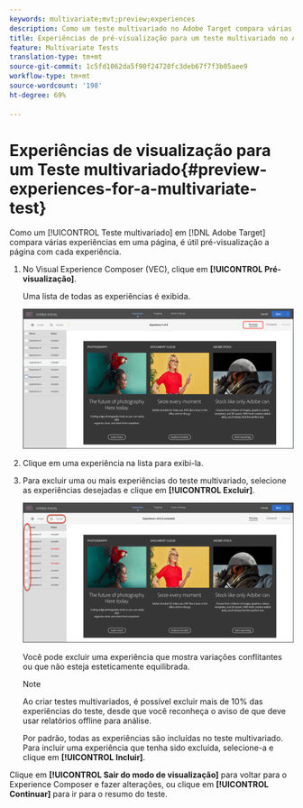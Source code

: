 ```yaml
---
keywords: multivariate;mvt;preview;experiences
description: Como um teste multivariado no Adobe Target compara várias experiências em uma página, é útil pré-visualização a página com cada experiência.
title: Experiências de pré-visualização para um teste multivariado no Adobe Target
feature: Multivariate Tests
translation-type: tm+mt
source-git-commit: 1c5fd1062da5f90f24720fc3deb67f7f3b05aee9
workflow-type: tm+mt
source-wordcount: '198'
ht-degree: 69%

---
```



# Experiências de visualização para um Teste multivariado{#preview-experiences-for-a-multivariate-test}

Como um [!UICONTROL Teste multivariado] em [!DNL Adobe Target] compara várias experiências em uma página, é útil pré-visualização a página com cada experiência.

1. No Visual Experience Composer (VEC), clique em **[!UICONTROL Pré-visualização]**.

   Uma lista de todas as experiências é exibida.

   ![](assets/preview.png)

1. Clique em uma experiência na lista para exibi-la.

1. Para excluir uma ou mais experiências do teste multivariado, selecione as experiências desejadas e clique em **[!UICONTROL Excluir]**.

   ![Excluir experiências](/help/c-activities/c-multivariate-testing/t-create-multivariate-test/assets/preview-mvt-exclude.png)

   Você pode excluir uma experiência que mostra variações conflitantes ou que não esteja esteticamente equilibrada.

   >[!NOTE]
   >
   >Ao criar testes multivariados, é possível excluir mais de 10% das experiências do teste, desde que você reconheça o aviso de que deve usar relatórios offline para análise.

   Por padrão, todas as experiências são incluídas no teste multivariado. Para incluir uma experiência que tenha sido excluída, selecione-a e clique em **[!UICONTROL Incluir]**.

Clique em **[!UICONTROL Sair do modo de visualização]** para voltar para o Experience Composer e fazer alterações, ou clique em **[!UICONTROL Continuar]** para ir para o resumo do teste.

